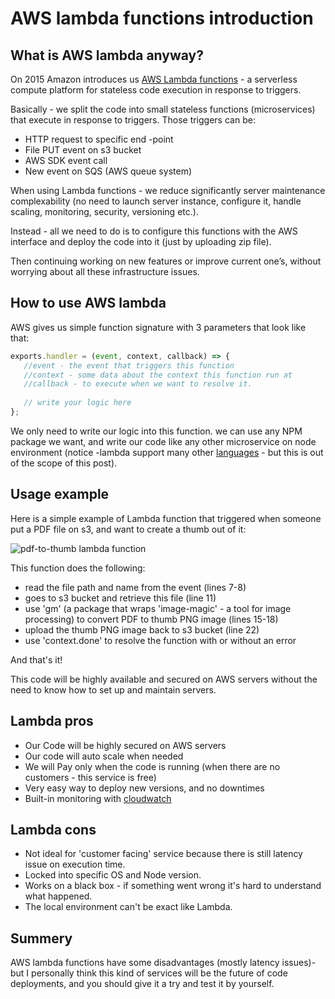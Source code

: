 # AWS lambda functions introduction

## What is AWS lambda anyway?
On 2015 Amazon introduces us [AWS Lambda functions](http://docs.aws.amazon.com/lambda/latest/dg/welcome.html) - a serverless compute platform for stateless code execution in response to triggers.


Basically - we split the code into small stateless functions (microservices) that execute in response to triggers. Those triggers can be:
- HTTP request to specific end -point
- File PUT event on s3 bucket
- AWS SDK event call
- New event on SQS (AWS queue system)


When using Lambda functions - we reduce significantly server maintenance complexability (no need to launch server instance, configure it, handle scaling, monitoring, security, versioning etc.).

Instead - all we need to do is to configure this functions with the AWS interface and deploy the code into it (just by uploading zip file).


Then continuing working on new features or improve current one’s, without worrying about all these infrastructure issues.

## How to use AWS lambda

 AWS gives us simple function signature with 3 parameters that look like that:
 
 ```javascript
 exports.handler = (event, context, callback) => {
    //event - the event that triggers this function
    //context - some data about the context this function run at
    //callback - to execute when we want to resolve it.
    
    // write your logic here
 };
 ```
We only need to write our logic into this function. we can use any NPM package we want, and write our code like any other microservice on node environment (notice -lambda support many other [languages](http://docs.aws.amazon.com/lambda/latest/dg/current-supported-versions.html) - but this is out of the scope of this post).


## Usage example
Here is a simple example of Lambda function that triggered when someone put a PDF file on s3, and want to create a thumb out of it:

![pdf-to-thumb lambda function](http://rawdata.adicarmel.com.s3.amazonaws.com/tmp/lambda-pdf-to-thumb.png)


This function does the following:
- read the file path and name from the event (lines 7-8)
- goes to s3 bucket and retrieve this file (line 11)
- use 'gm' (a package that wraps 'image-magic' - a tool for image processing) to convert PDF to thumb PNG image (lines 15-18)
- upload the thumb PNG image back to s3 bucket (line 22)
- use 'context.done' to resolve the function with or without an error

And that's it! 

This code will be highly available and secured on AWS servers without the need to know how to set up and maintain servers.

## Lambda pros

- Our Code will be highly secured on AWS servers
- Our code will auto scale when needed
- We will Pay only when the code is running (when there are no customers - this service is free)
- Very easy way to deploy new versions, and no downtimes
- Built-in monitoring with [cloudwatch](https://aws.amazon.com/cloudwatch/)

## Lambda cons
- Not ideal for 'customer facing' service because there is still latency issue on execution time.
- Locked into specific OS and Node version.
- Works on a black box - if something went wrong it's hard to understand what happened.
- The local environment can't be exact like Lambda.

## Summery
AWS lambda functions have some disadvantages (mostly latency issues)- but I personally think this kind of services will be the future of code deployments, and you should give it a try and test it by yourself.

